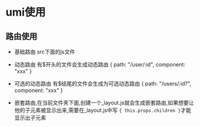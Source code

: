 # umi使用

## 路由使用

* 基础路由 src下面的js文件
  
* 动态路由 有$开头的文件会生成动态路由 { path: "/user/:id", component: "xxx" }

* 可选的动态路由 有$结尾的文件会生成为可选动态路由 { path: "/users/:id?", component: "xxx" }

* 嵌套路由,在当前文件夹下面,创建一个_layout.js就会生成嵌套路由,如果想要让他的子元素被显示出来,需要在_layout.js中写 `{ this.props.children }`才能显示出子元素

